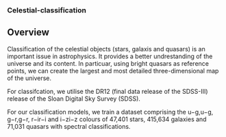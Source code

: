 ### Celestial-classification

## Overview

Classification of the celestial objects (stars, galaxis and quasars) is an important issue in astrophysics. It provides a better undrestanding of the universe and its content. In particuar, using bright quasars as reference points, we can create the largest and most detailed three-dimensional map of the universe. 

For classifcation, we utilise the DR12 (final data release of the SDSS-III) release of the Sloan Digital Sky Survey (SDSS).  


For our classification models, we train a dataset comprising the u−g,u−g, g−r,g−r, r−ir−i and i−zi−z colours of 47,401 stars, 415,634 galaxies and 71,031 quasars with spectral classifications.

